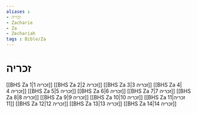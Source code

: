 ```yaml
---
aliases : 
- זכריה
- Zacharie
- Za
- Zechariah
tags : Bible/Za
---
```


# זכריה

[[BHS Za 1|זכריה 1]]
[[BHS Za 2|זכריה 2]]
[[BHS Za 3|זכריה 3]]
[[BHS Za 4|זכריה 4]]
[[BHS Za 5|זכריה 5]]
[[BHS Za 6|זכריה 6]]
[[BHS Za 7|זכריה 7]]
[[BHS Za 8|זכריה 8]]
[[BHS Za 9|זכריה 9]]
[[BHS Za 10|זכריה 10]]
[[BHS Za 11|זכריה 11]]
[[BHS Za 12|זכריה 12]]
[[BHS Za 13|זכריה 13]]
[[BHS Za 14|זכריה 14]]
